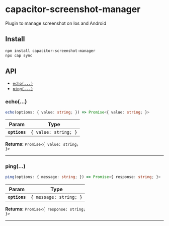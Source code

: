 # capacitor-screenshot-manager

Plugin to manage screenshot on Ios and Android

## Install

```bash
npm install capacitor-screenshot-manager
npx cap sync
```

## API

<docgen-index>

* [`echo(...)`](#echo)
* [`ping(...)`](#ping)

</docgen-index>

<docgen-api>
<!--Update the source file JSDoc comments and rerun docgen to update the docs below-->

### echo(...)

```typescript
echo(options: { value: string; }) => Promise<{ value: string; }>
```

| Param         | Type                            |
| ------------- | ------------------------------- |
| **`options`** | <code>{ value: string; }</code> |

**Returns:** <code>Promise&lt;{ value: string; }&gt;</code>

--------------------


### ping(...)

```typescript
ping(options: { message: string; }) => Promise<{ response: string; }>
```

| Param         | Type                              |
| ------------- | --------------------------------- |
| **`options`** | <code>{ message: string; }</code> |

**Returns:** <code>Promise&lt;{ response: string; }&gt;</code>

--------------------

</docgen-api>
